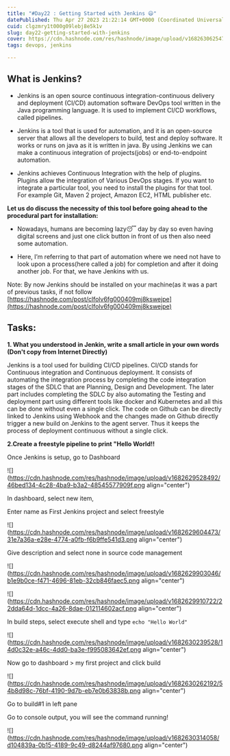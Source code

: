```yaml
---
title: "#Day22 : Getting Started with Jenkins 😃"
datePublished: Thu Apr 27 2023 21:22:14 GMT+0000 (Coordinated Universal Time)
cuid: clgzmry1t000g09lebj8e5k1v
slug: day22-getting-started-with-jenkins
cover: https://cdn.hashnode.com/res/hashnode/image/upload/v1682630625473/871a802c-6a00-4bae-99ad-8cdedfdb9d8d.jpeg
tags: devops, jenkins

---
```


## What is Jenkins?

* Jenkins is an open source continuous integration-continuous delivery and deployment (CI/CD) automation software DevOps tool written in the Java programming language. It is used to implement CI/CD workflows, called pipelines.
    
* Jenkins is a tool that is used for automation, and it is an open-source server that allows all the developers to build, test and deploy software. It works or runs on java as it is written in java. By using Jenkins we can make a continuous integration of projects(jobs) or end-to-endpoint automation.
    
* Jenkins achieves Continuous Integration with the help of plugins. Plugins allow the integration of Various DevOps stages. If you want to integrate a particular tool, you need to install the plugins for that tool. For example Git, Maven 2 project, Amazon EC2, HTML publisher etc.
    

**Let us do discuss the necessity of this tool before going ahead to the procedural part for installation:**

* Nowadays, humans are becoming lazy😴 day by day so even having digital screens and just one click button in front of us then also need some automation.
    
* Here, I’m referring to that part of automation where we need not have to look upon a process(here called a job) for completion and after it doing another job. For that, we have Jenkins with us.
    

Note: By now Jenkins should be installed on your machine(as it was a part of previous tasks, if not follow [https://hashnode.com/post/clfolv6fg000409mj8kswejpe](https://hashnode.com/post/clfolv6fg000409mj8kswejpe)

## Tasks:

**1\. What you understood in Jenkin, write a small article in your own words (Don't copy from Internet Directly)**

Jenkins is a tool used for building CI/CD pipelines. CI/CD stands for Continuous integration and Continuous deployment. It consists of automating the integration process by completing the code integration stages of the SDLC that are Planning, Design and Development. The later part includes completing the SDLC by also automating the Testing and deployment part using different tools like docker and Kubernetes and all this can be done without even a single click. The code on Github can be directly linked to Jenkins using Webhook and the changes made on Github directly trigger a new build on Jenkins to the agent server. Thus it keeps the process of deployment continuous without a single click.

**2.Create a freestyle pipeline to print "Hello World!!**

Once Jenkins is setup, go to Dashboard

![](https://cdn.hashnode.com/res/hashnode/image/upload/v1682629528492/46bed134-4c28-4ba9-b3a2-48545577909f.png align="center")

In dashboard, select new item,

Enter name as First Jenkins project and select freestyle

![](https://cdn.hashnode.com/res/hashnode/image/upload/v1682629604473/31e7a36a-e28e-4774-a0fb-f6b9ffe541d3.png align="center")

Give description and select none in source code management

![](https://cdn.hashnode.com/res/hashnode/image/upload/v1682629903046/b1e9b0ce-f471-4696-81eb-32cb846faec5.png align="center")

![](https://cdn.hashnode.com/res/hashnode/image/upload/v1682629910722/22dda64d-1dcc-4a26-8dae-012114602acf.png align="center")

In build steps, select execute shell and type `echo "Hello World"`

![](https://cdn.hashnode.com/res/hashnode/image/upload/v1682630239528/14d0c32e-a46c-4dd0-ba3e-f995083642ef.png align="center")

Now go to dashboard &gt; my first project and click build

![](https://cdn.hashnode.com/res/hashnode/image/upload/v1682630262192/54b8d98c-76bf-4190-9d7b-eb7e0b63838b.png align="center")

Go to build#1 in left pane

Go to console output, you will see the command running!

![](https://cdn.hashnode.com/res/hashnode/image/upload/v1682630314058/d104839a-0b15-4189-9c49-d8244af97680.png align="center")